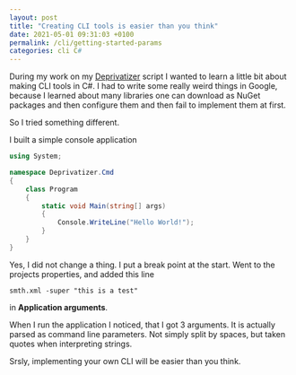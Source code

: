 ```yaml
---
layout: post
title: "Creating CLI tools is easier than you think"
date: 2021-05-01 09:31:03 +0100
permalink: /cli/getting-started-params
categories: cli C#
---
```


During my work on my [Deprivatizer](https://github.com/klimcio/deprivatizer) script I wanted to learn a little bit about making CLI tools in C#. I had to write some really weird things in Google, because I learned about many libraries one can download as NuGet packages and then configure them and then fail to implement them at first.

So I tried something different.

I built a simple console application

```c#
using System;

namespace Deprivatizer.Cmd
{
    class Program
    {
        static void Main(string[] args)
        {
            Console.WriteLine("Hello World!");
        }
    }
}
```

Yes, I did not change a thing.
I put a break point at the start.
Went to the projects properties, and added this line

    smth.xml -super "this is a test"

in **Application arguments**.

When I run the application I noticed, that I got 3 arguments. It is actually parsed as command line parameters. Not simply split by spaces, but taken quotes when interpreting strings.

Srsly, implementing your own CLI will be easier than you think.
